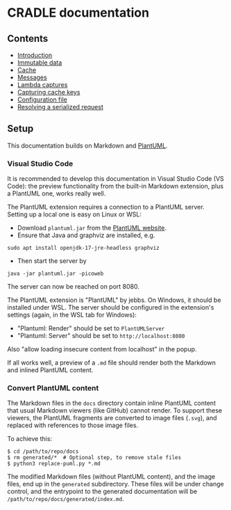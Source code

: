 # CRADLE documentation

## Contents
* [Introduction](intro.md)
* [Immutable data](data.md)
* [Cache](cache.md)
* [Messages](msg_overview.md)
* [Lambda captures](lambda_captures.md)
* [Capturing cache keys](capturing_cache_keys.md)
* [Configuration file](config_template.toml)
* [Resolving a serialized request](seri_resolver.md)


## Setup
This documentation builds on Markdown and [PlantUML](https://plantuml.com/).

### Visual Studio Code

It is recommended to develop this documentation in Visual Studio Code (VS Code):
the preview functionality from the built-in Markdown extension, plus a PlantUML one,
works really well.

The PlantUML extension requires a connection to a PlantUML server. Setting up a local
one is easy on Linux or WSL:

* Download `plantuml.jar` from the [PlantUML website](https://plantuml.com/).
* Ensure that Java and graphviz are installed, e.g.

```
sudo apt install openjdk-17-jre-headless graphviz
```

* Then start the server by

```
java -jar plantuml.jar -picoweb
```

The server can now be reached on port 8080.

The PlantUML extension is "PlantUML" by jebbs. On Windows, it should be installed under WSL.
The server should be configured in the extension's settings (again, in the WSL tab for Windows):

* "Plantuml: Render" should be set to `PlantUMLServer`
* "Plantuml: Server" should be set to `http://localhost:8080`

Also "allow loading insecure content from localhost" in the popup.

If all works well, a preview of a `.md` file should render both the Markdown and inlined
PlantUML content.

### Convert PlantUML content
The Markdown files in the `docs` directory contain inline PlantUML content that
usual Markdown viewers (like GitHub) cannot render. To support these viewers, the PlantUML
fragments are converted to image files (`.svg`), and replaced with
references to those image files.

To achieve this:

```shell
$ cd /path/to/repo/docs
$ rm generated/*  # Optional step, to remove stale files
$ python3 replace-puml.py *.md
```

The modified Markdown files (without PlantUML content), and the image files, end up in the
`generated` subdirectory. These files will be under change control,
and the entrypoint to the generated documentation will be `/path/to/repo/docs/generated/index.md`.
